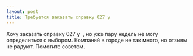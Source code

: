 ```yaml
---
layout: post 
title: Требуется заказать справку 027 у ‌ ‌ 
--- 
```

Хочу заказать справку 027 у ‌ ‌, но уже пару недель не могу определиться с выбором. Компаний в городе не так много, но отзывы не радуют. Помогите советом.